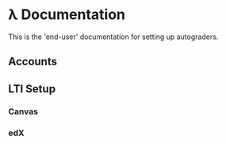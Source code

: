 # λ Documentation

This is the 'end-user' documentation for setting up autograders.

## Accounts

## LTI Setup

### Canvas
### edX
